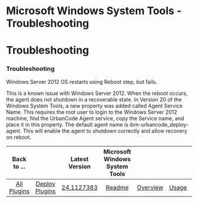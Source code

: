 
Microsoft Windows System Tools - Troubleshooting
================================================

# Troubleshooting


### Troubleshooting




Windows Server 2012 OS restarts using Reboot step, but fails.

This is a known issue with Windows Server 2012. When the reboot occurs, the agent does not shutdown in a recoverable state. In Version 20 of the Windows System Tools, a new property was added called Agent Service Name. This requires the root user to login to the Windows Server 2012 machine, find the UrbanCode Agent service, copy the Service name, and place it in this property. The default agent name is ibm-urbancode\_deploy-agent. This will enable the agent to shutdown correctly and allow recovery on reboot.


|Back to ...||Latest Version|Microsoft Windows System Tools |||||
| :---: | :---: | :---: | :---: | :---: | :---: | :---: | :---: |
|[All Plugins](../../index.md)|[Deploy Plugins](../README.md)|[24.1127383](https://raw.githubusercontent.com/UrbanCode/IBM-UCD-PLUGINS/main/files/WindowsSystemTools/ucd-WindowsSystemTools-24.1127383.zip)|[Readme](README.md)|[Overview](overview.md)|[Usage](usage.md)|[Steps](steps.md)|[Downloads](downloads.md)|
